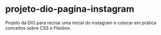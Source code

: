 # projeto-dio-pagina-instagram
Projeto da DIO para recriar uma inicial do instagram e colocar em prática conceitos sobre CSS e Flexbox.

